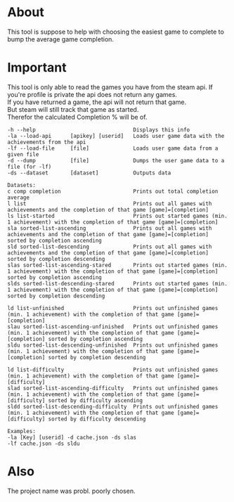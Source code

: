 ﻿# About
This tool is suppose to help with choosing the easiest game to complete to bump the average game completion. 
# Important
This tool is only able to read the games you have from the steam api. 
If you're profile is private the api does not return any games.  
If you have returned a game, the api will not return that game.    
But steam will still track that game as started.  
Therefor the calculated Completion % will be of.  
```
-h --help                               Displays this info
-la --load-api      [apikey] [userid]   Loads user game data with the achievements from the api
-lf --load-file     [file]              Loads user game data from a given file
-d --dump           [file]              Dumps the user game data to a file (for -lf)
-ds --dataset       [dataset]           Outputs data                    

Datasets:
c comp completion                       Prints out total completion average
l list                                  Prints out all games with achievements and the completion of that game [game]=[completion]
ls list-started                         Prints out started games (min. 1 achievement) with the completion of that game [game]=[completion]
sla sorted-list-ascending               Prints out all games with achievements and the completion of that game [game]=[completion] sorted by completion ascending
sld sorted-list-descending              Prints out all games with achievements and the completion of that game [game]=[completion] sorted by completion descending
slas sorted-list-ascending-stared       Prints out started games (min. 1 achievement) with the completion of that game [game]=[completion] sorted by completion ascending
slds sorted-list-descending-stared      Prints out started games (min. 1 achievement) with the completion of that game [game]=[completion] sorted by completion descending

ld list-unfinished                      Prints out unfinished games (min. 1 achievement) with the completion of that game [game]=[completion]
slau sorted-list-ascending-unfinished   Prints out unfinished games (min. 1 achievement) with the completion of that game [game]=[completion] sorted by completion ascending
sldu sorted-list-descending-unfinished  Prints out unfinished games (min. 1 achievement) with the completion of that game [game]=[completion] sorted by completion descending

ld list-difficulty                      Prints out unfinished games (min. 1 achievement) with the completion of that game [game]=[difficulty]
slad sorted-list-ascending-difficulty   Prints out unfinished games (min. 1 achievement) with the completion of that game [game]=[difficulty] sorted by difficulty ascending
sldd sorted-list-descending-difficulty  Prints out unfinished games (min. 1 achievement) with the completion of that game [game]=[difficulty] sorted by difficulty descending

Examples:
-la [Key] [userid] -d cache.json -ds slas
-lf cache.json -ds sldu 
```
# Also
The project name was probl. poorly chosen.